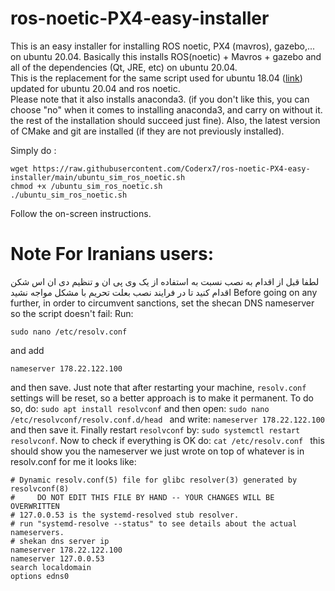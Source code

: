 # ros-noetic-PX4-easy-installer
This is an easy installer for installing ROS noetic, PX4 (mavros), gazebo,... on ubuntu 20.04.
Basically this installs ROS(noetic) + Mavros + gazebo and all of the dependencies (Qt, JRE, etc) on ubuntu 20.04.   
This is the replacement for the same script used for ubuntu 18.04 ([link](https://docs.px4.io/master/en/dev_setup/dev_env_linux_ubuntu.html#ros-gazebo)) updated for ubuntu 20.04 and ros noetic.   
Please note that it also installs anaconda3. (if you don't like this, you can choose "no" when it comes to installing anaconda3, and carry on without it. the rest of the installation should succeed just fine). 
Also, the latest version of CMake and git are installed (if they are not previously installed). 

Simply do :
```
wget https://raw.githubusercontent.com/Coderx7/ros-noetic-PX4-easy-installer/main/ubuntu_sim_ros_noetic.sh
chmod +x /ubuntu_sim_ros_noetic.sh
./ubuntu_sim_ros_noetic.sh
```
Follow the on-screen instructions. 

# Note For Iranians users:
لطفا قبل از اقدام به نصب نسبت به استفاده از یک وی پی ان و تنظیم دی ان اس شکن اقدام کنید تا در فرایند نصب بعلت تحریم با مشکل مواجه نشید
Before going on any further, in order to circumvent sanctions, set the shecan DNS nameserver so the script doesn't fail: 
Run:
```
sudo nano /etc/resolv.conf 
```
and add 
```
nameserver 178.22.122.100
```
and then save.
Just note that after restarting your machine, `resolv.conf` settings will be reset, so a better approach is to make it permanent. 
To do so, do: 
`sudo apt install resolvconf`
and then open:
`sudo nano /etc/resolvconf/resolv.conf.d/head `
and write: 
`nameserver 178.22.122.100`
and then save it. Finally restart `resolvconf` by: `sudo systemctl restart resolvconf`. 
Now to check if everything is OK do:
`cat /etc/resolv.conf `
this should show you the nameserver we just wrote on top of whatever is in resolv.conf
for me it looks like:
```
# Dynamic resolv.conf(5) file for glibc resolver(3) generated by resolvconf(8)
#     DO NOT EDIT THIS FILE BY HAND -- YOUR CHANGES WILL BE OVERWRITTEN
# 127.0.0.53 is the systemd-resolved stub resolver.
# run "systemd-resolve --status" to see details about the actual nameservers.
# shekan dns server ip
nameserver 178.22.122.100
nameserver 127.0.0.53
search localdomain
options edns0
```

